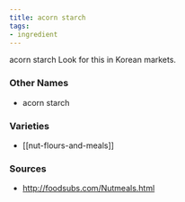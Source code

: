 ```yaml
---
title: acorn starch
tags:
- ingredient
---
```

acorn starch Look for this in Korean markets.

### Other Names

* acorn starch

### Varieties

* [[nut-flours-and-meals]]

### Sources
* http://foodsubs.com/Nutmeals.html
